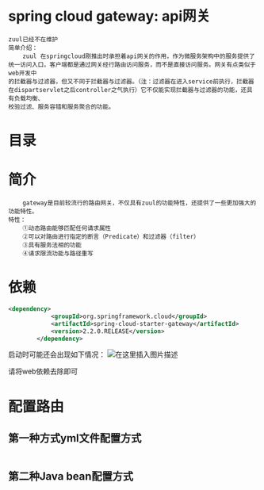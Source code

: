 # spring cloud gateway: api网关

```text
zuul已经不在维护
简单介绍：
    zuul 在springcloud刚推出时承担着api网关的作用，作为微服务架构中的服务提供了统一访问入口，客户端都是通过网关经行路由访问服务，而不是直接访问服务。网关有点类似于web开发中
的拦截器与过滤器，但又不同于拦截器与过滤器。（注：过滤器在进入service前执行，拦截器在dispartservlet之后controller之气执行）它不仅能实现拦截器与过滤器的功能，还具有负载均衡、
校验过滤、服务容错和服务聚合的功能。
```

# 目录

# 简介
```text
    gateway是目前较流行的路由网关，不仅具有zuul的功能特性，还提供了一些更加强大的功能特性。
特性：
    ①动态路由能够匹配任何请求属性
    ②可以对路由进行指定的断言（Predicate）和过滤器（filter）
    ③具有服务法相的功能
    ④请求限流功能与路径重写
```
# 依赖
```xml
<dependency>
            <groupId>org.springframework.cloud</groupId>
            <artifactId>spring-cloud-starter-gateway</artifactId>
            <version>2.2.0.RELEASE</version>
        </dependency>
```
启动时可能还会出现如下情况：
![在这里插入图片描述](https://img-blog.csdnimg.cn/20200920213841122.png#pic_center)

请将web依赖去除即可

# 配置路由
## 第一种方式yml文件配置方式
```yaml

```
## 第二种Java bean配置方式
